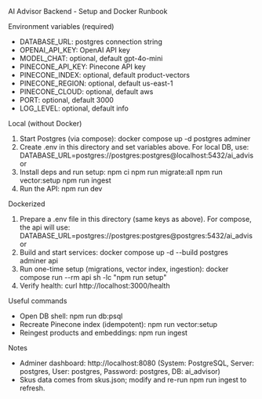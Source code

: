 AI Advisor Backend - Setup and Docker Runbook

Environment variables (required)
- DATABASE_URL: postgres connection string
- OPENAI_API_KEY: OpenAI API key
- MODEL_CHAT: optional, default gpt-4o-mini
- PINECONE_API_KEY: Pinecone API key
- PINECONE_INDEX: optional, default product-vectors
- PINECONE_REGION: optional, default us-east-1
- PINECONE_CLOUD: optional, default aws
- PORT: optional, default 3000
- LOG_LEVEL: optional, default info

Local (without Docker)
1) Start Postgres (via compose):
   docker compose up -d postgres adminer
2) Create .env in this directory and set variables above. For local DB, use:
   DATABASE_URL=postgres://postgres:postgres@localhost:5432/ai_advisor
3) Install deps and run setup:
   npm ci
   npm run migrate:all
   npm run vector:setup
   npm run ingest
4) Run the API:
   npm run dev

Dockerized
1) Prepare a .env file in this directory (same keys as above). For compose, the api will use:
   DATABASE_URL=postgres://postgres:postgres@postgres:5432/ai_advisor
2) Build and start services:
   docker compose up -d --build postgres adminer api
3) Run one-time setup (migrations, vector index, ingestion):
   docker compose run --rm api sh -lc "npm run setup"
4) Verify health:
   curl http://localhost:3000/health

Useful commands
- Open DB shell:
  npm run db:psql
- Recreate Pinecone index (idempotent):
  npm run vector:setup
- Reingest products and embeddings:
  npm run ingest

Notes
- Adminer dashboard: http://localhost:8080 (System: PostgreSQL, Server: postgres, User: postgres, Password: postgres, DB: ai_advisor)
- Skus data comes from skus.json; modify and re-run npm run ingest to refresh.


